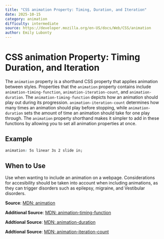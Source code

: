 ```yaml
---
title: "CSS animation Property: Timing, Duration, and Iteration"
date: 2025-10-15
category: animation
difficulty: intermediate
source: https://developer.mozilla.org/en-US/docs/Web/CSS/animation
author: Emily Lubonty
---
```


# CSS animation Property: Timing Duration, and Iteration

The `animation` property is a shorthand CSS property that applies animation between styles. Properties that the `animation` property contains include `animation-timing-function`, `animation-iteration-count`, and `animation-duration`. The `animation-timing-function` depicts how an animation should play out during its progression. `animation-iteration-count` determines how many times an animation should play before stopping, while `animation-duration` sets the amount of time an animation should take for one play through. The `animation` property shorthand makes it simpler to add in these functions by allowing you to set all animation properties at once.

## Example

```css
animation: 5s linear 3s 2 slide in; 
```

## When to Use

Use when wanting to include an animation on a webpage. Considerations for accesibility should be taken into account when including animations, as they can trigger disorders such as epilepsy, migraine, and Vestibular disorders.

**Source**: [MDN: animation](https://developer.mozilla.org/en-US/docs/Web/CSS/animation)

**Additional Source**: [MDN: animation-timing-function](https://developer.mozilla.org/en-US/docs/Web/CSS/animation-timing-function)

**Addtional Source**: [MDN: animation-duration](https://developer.mozilla.org/en-US/docs/Web/CSS/animation-duration)

**Addtional Source**: [MDN: animation-iteration-count](https://developer.mozilla.org/en-US/docs/Web/CSS/animation-iteration-count)
